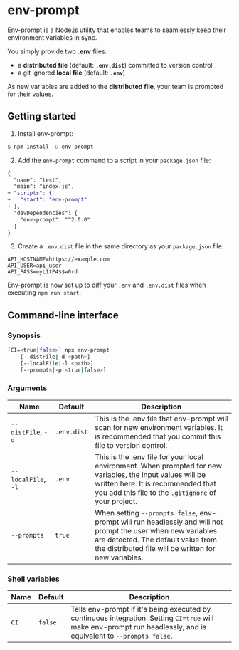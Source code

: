 # env-prompt
Env-prompt is a Node.js utility that enables teams to seamlessly keep their environment variables in sync.

You simply provide two **.env** files:
 - a **distributed file** (default: **`.env.dist`**) committed to version control
 - a git ignored **local file** (default: **`.env`**)

As new variables are added to the **distributed file**, your team is prompted for their values.

## Getting started
1) Install env-prompt:
```sh
$ npm install -D env-prompt
```

2) Add the `env-prompt` command to a script in your `package.json` file:
```diff
{
  "name": "test",
  "main": "index.js",
+ "scripts": {
+   "start": "env-prompt"
+ },
  "devDependencies": {
    "env-prompt": "^2.0.0"
  }
}
```

3) Create a `.env.dist` file in the same directory as your `package.json` file:
```
API_HOSTNAME=https://example.com
API_USER=api_user
API_PASS=myL1tP4$$w0rd
```

Env-prompt is now set up to diff your `.env` and `.env.dist` files when executing `npm run start`.

## Command-line interface
### Synopsis
```sh
[CI=<true|false>] npx env-prompt
    [--distFile|-d <path>]
    [--localFile|-l <path>]
    [--prompts|-p <true|false>] 
```

### Arguments

| Name | Default | Description |
| --- | --- | ---
| `--distFile`, `-d` | `.env.dist` | This is the .env file that env-prompt will scan for new environment variables. It is recommended that you commit this file to version control.
| `--localFile`, `-l` | `.env` | This is the .env file for your local environment. When prompted for new variables, the input values will be written here. It is recommended that you add this file to the `.gitignore` of your project.
| `--prompts` | `true`  | When setting `--prompts false`, env-prompt will run headlessly and will not prompt the user when new variables are detected. The default value from the distributed file will be written for new variables.

### Shell variables
| Name | Default | Description
| --- | --- | ---
| `CI` | `false` | Tells env-prompt if it's being executed by continuous integration. Setting `CI=true` will make env-prompt run headlessly, and is equivalent to `--prompts false`.
